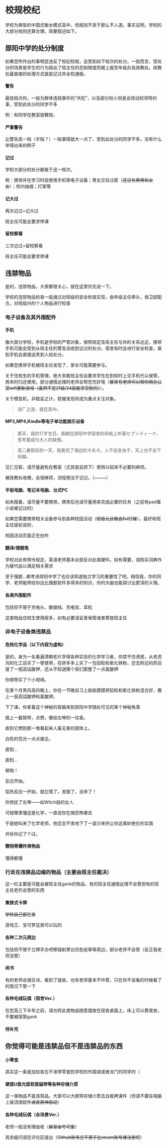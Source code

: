 # 校规校纪

学校为典型的中国式衡水模式高中，但规则不至于那么不人道。事实证明，学校的大部分规则还算合理，简要叙述如下。



## 郧阳中学的处分制度

如果您所作出的事明显违反了校纪校规，会受到如下档次的处分。一般而言，受处分的场景是学生的行为超出了班主任的忍耐限度而被上报至年级办及政教处。政教处最直接的处理方式就是记过并全校通报。

####  警告

最低档次的，一般为群体违规事件的“共犯”，以及部分较小但是会惊动校领导的事，受到此处分的同学不多

例：和同学在教室放鞭炮，



####  严重警告

比警告高一档（半档？）一般事情就大一点了，受到此处分的同学不多。没有什么举得出来的例子



####  记过

学校大部分的处分都属于这一档次。

例：携带并在学习时段使用手机等电子设备；男女交往过密（~~还没有男男和女女~~）；校内抽烟；打架等

#### 记大过

两次记过=记大过

班主任可能会要求停课

#### 留校察看

三次记过=留校察看

班主任可能会要求停课



##  违禁物品

是的，违禁物品，大家都很关心，就在这里优先说一下。

学校的违禁物品检查一般通过对班级的安全检查实现，由年级主任牵头，保卫部配合，对班级内的个人物品进行检查

### 电子设备及其外围配件

#### 手机

像大部分学校，手机是学校的严管对象，按照规定及班主任与你的关系远近，携带手机可能会受到从班主任的警告没收到记过的处分。宿舍有时会进行安全检查，查到手机会直接追责到人给处分。

如果您携带手机被班主任发现了，家长可能需要参与。



关于住校生的手机管理，绝大多数班主任会要求学生在到校时上交手机代以保管，周末时归还使用，部分通情达理的老师会帮您充好电（~~甚至有老师可以帮你用办公室wifi更新游戏（虽然不是21级/24届能享受到的）~~）。

关于模型机，非稳妥之计，若被发现将成为重点关注对象。

> 进厂之道，就在其中。

#### 

#### MP3,MP4,Kindle等电子单功能娱乐设备

> 那天，我的17岁生日，我躺在郧阳中学宿舍的床板上听着セブンティーナ，思考着成为大人的缺憾。

> 高二暑假前的一天，我看完了海边的卡夫卡。人不会变虫子，天上也不会下蚂蝗。

见仁见智，请尽量避免在教室（尤其是监控下）使用以招来不必要的麻烦。

被政教处收缴，会很麻烦，流程相当于记过。（~~~~）

#### 平板电脑、笔记本电脑、台式PC

如未报备，请尽量不要携带。携带后也请尽量用来完成必要的任务（之前有pad看小说被记过的）

如果您需要携带相关设备参与到各种校园活动（~~班级元旦晚会DJ打碟~~），最好和班主任提前说好。

校园活动页面正在创作

#### 翻译/搜题笔

学校对此有明令规定，英语老师基本全部反对此类硬件。如有需要，请购买词典作为替代品以满足相关需求

至于搜题...都考进郧阳中学了也应该知道独立学习的重要性了吧。相信我，你的同学、老师能带给你远比搜题软件多得多的知识，你的大脑也能探讨出更深的义理。



#### 各类外围配件

包括但不限于充电头、数据线、充电宝、耳机

这类物品住校生使用居多，如有必要请妥善保管或者寄放班主任

### 非电子设备类违禁品

#### 危险化学品（以下内容为虚构）

是的，身为一名看遍清朝老片学得各种实验的化学学习者，你禁不住诱惑，从老虎沟的化工店买了一卷镁带，在拼多多上买了一包铝粒和氧化铁粉，还去附近的药店提了一瓶高锰酸钾，还从不知道哪个哥们那整了一点氯酸钾

你顺带买了个小坩埚。

在某个月黑风高的晚上，你在一节晚自习上偷偷摸摸把铝粒和氧化铁粉混合好，撒上一层高锰酸钾和氯酸钾。

下了课，你拿着这个神秘的容器来到郧阳中学随处可见的某个神秘角落

插上一截镁带，点燃，像给左琴的一炷香。

直到它燃到那一堆看起来人畜无害的固体上。

白色的亮光一点点接近。

直到...

直到...

噼啪！

反应开始。

铝热反应一开始，就忘情了，发狠了，没命了！

你惊扰了左琴——如Witch般的女人

可她哪里懂这是化学，一直说你在搞恐怖袭击

于是她叫来了化学老师，他恋恋不舍地下了一袋沙来终止你这美妙绝伦的实践

并给你记了个过。



#### 鞭炮等爆炸类物品

懂得都懂







### 行走在违禁品边缘的物品（主要由班主任裁决）

这一栏主要是可能会被班主任gank的物品，有的班主任通情达理不会管但有的班主任老朽会管的东西



#### 集换式卡牌

~~学校自己都在卖~~

游戏王、宝可梦这类可以玩的

#### 各种二次元周边

包括但不限于立牌手办吧唧镭射票台历色纸等等周边，部分老师不会管（反正我老师没管）



#### 闲书

有的老师会很忌讳，看到了就收，也有老师基本不咋管，只在你不该看的时候看了的情况下管一下



#### 各种毛绒玩偶（宿舍Ver.）

在您高三下半年之前，请勿将此类物品随意摆放在宿舍桌面上，床上可以靠里放，不要被宿管gank

#### 待补充

## 你觉得可能是违禁品但不是违禁品的东西

#### 小零食

其实这一条是加给各位不准带零食到学校的外国语或者龙门的同学的（

#### 硬盘U盘光盘软盘磁带等各种存储介质

这一类物品不是违禁品，大家可以大胆带存储介质去白板拷课件（但请不要往电脑上装流氓软件~~或者原神启动~~）



#### 各种毛绒玩偶（全场景Ver.）

老师一般没有理由收（~~甚至会夸可爱~~）





其余疑问请在评论区提出（~~Github账号总不至于比steam账号难注册吧~~）



